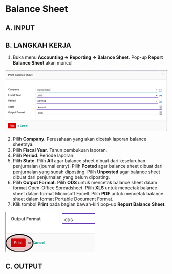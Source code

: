 # Balance Sheet

## A. INPUT

## B. LANGKAH KERJA

1. Buka menu **Accounting -> Reporting -> Balance Sheet**. Pop-up **Report Balance Sheet** akan muncul

![](../../img/balance-sheet/pop-up-print-balance-sheet.png)

2. Pilih **Company**. Perusahaan yang akan dicetak laporan balance sheetnya.
3. Pilih **Fiscal Year**. Tahun pembukuan laporan.
4. Pilih **Period**. Periode laporan.
5. Pilih **State**. Pilih **All** agar balance sheet dibuat dari keseluruhan penjurnalan (journal entry). Pilih **Posted** agar balance sheet dibuat dari penjurnalan yang sudah diposting. Pilih **Unposted** agar balance sheet dibuat dari penjurnalan yang belum diposting.
6. Pilih **Output Format**. Pilih **ODS** untuk mencetak balance sheet dalam format Open-Office Spreadsheet. Pilih **XLS** untuk mencetak balance sheet dalam format Microsoft Excell. Pilih **PDF** untuk mencetak balance sheet dalam format Portable Document Format.
7. Klik tombol **Print** pada bagian bawah-kiri pop-up **Report Balance Sheet**.

![](../../img/balance-sheet/tombol-print.png)

## C. OUTPUT
